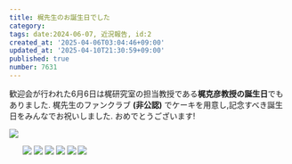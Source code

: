 ```yaml
---
title: 梶先生のお誕生日でした
category:
tags: date:2024-06-07, 近況報告, id:2
created_at: '2025-04-06T03:04:46+09:00'
updated_at: '2025-04-10T21:30:59+09:00'
published: true
number: 7631
---
```



歓迎会が行われた6月6日は梶研究室の担当教授である**梶克彦教授の誕生日**でもありました.
梶先生のファンクラブ **(非公認)** でケーキを用意し,記念すべき誕生日をみんなでお祝いしました.
おめでとうございます!

<img src="https://img.esa.io/uploads/production/attachments/13979/2025/04/06/148142/8aca08f0-b480-4bf0-8cbd-1c82b7d98181.webp" />

<div class="img-container">
    <ul class="slider">
        <img src="https://img.esa.io/uploads/production/attachments/13979/2025/04/06/148142/8aca08f0-b480-4bf0-8cbd-1c82b7d98181.webp" />
        <img src="https://img.esa.io/uploads/production/attachments/13979/2025/04/06/148142/a7a06bb9-d7e8-4628-bf5d-7e158a101c37.webp" />
        <img src="https://img.esa.io/uploads/production/attachments/13979/2025/04/06/148142/4ce93b9b-4e16-48fd-9466-958c1080f451.webp" />
        <img src="https://img.esa.io/uploads/production/attachments/13979/2025/04/06/148142/43427a73-a72a-4ccc-b1c7-76025eb0f77f.webp" />
        <img src="https://img.esa.io/uploads/production/attachments/13979/2025/04/06/148142/42aabc70-337a-4d6e-aa49-6558a806bb79.webp" />
        <img src="https://img.esa.io/uploads/production/attachments/13979/2025/04/06/148142/3fcafc85-a479-4d37-a585-ded63ba04148.webp" />

</div>

